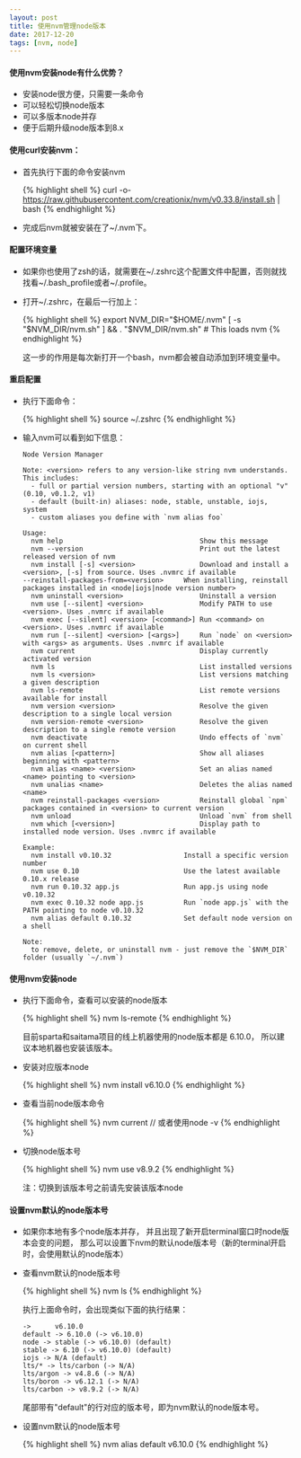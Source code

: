 ```yaml
---
layout: post
title: 使用nvm管理node版本
date: 2017-12-20 
tags: [nvm, node]
---
```



#### 使用nvm安装node有什么优势？
- 安装node很方便，只需要一条命令
- 可以轻松切换node版本
- 可以多版本node并存
- 便于后期升级node版本到8.x

#### 使用curl安装nvm：
- 首先执行下面的命令安装nvm

	{% highlight shell %}
	curl -o- https://raw.githubusercontent.com/creationix/nvm/v0.33.8/install.sh | bash
	{% endhighlight %}

- 完成后nvm就被安装在了~/.nvm下。

#### 配置环境变量
- 如果你也使用了zsh的话，就需要在~/.zshrc这个配置文件中配置，否则就找找看~/.bash_profile或者~/.profile。

- 打开~/.zshrc，在最后一行加上：


	{% highlight shell %}
	export NVM_DIR="$HOME/.nvm"
	[ -s "$NVM_DIR/nvm.sh" ] && . "$NVM_DIR/nvm.sh" # This loads nvm
	{% endhighlight %}

	这一步的作用是每次新打开一个bash，nvm都会被自动添加到环境变量中。


#### 重启配置

- 执行下面命令：

	{% highlight shell %}
	source ~/.zshrc
	{% endhighlight %}

- 输入nvm可以看到如下信息：

	```
	Node Version Manager

	Note: <version> refers to any version-like string nvm understands. This includes:
	  - full or partial version numbers, starting with an optional "v" (0.10, v0.1.2, v1)	
	  - default (built-in) aliases: node, stable, unstable, iojs, system
	  - custom aliases you define with `nvm alias foo`
	
	Usage:
	  nvm help                                  Show this message
	  nvm --version                             Print out the latest released version of nvm
	  nvm install [-s] <version>                Download and install a <version>, [-s] from source. Uses .nvmrc if available
    --reinstall-packages-from=<version>     When installing, reinstall packages installed in <node|iojs|node version number>
	  nvm uninstall <version>                   Uninstall a version
	  nvm use [--silent] <version>              Modify PATH to use <version>. Uses .nvmrc if available
	  nvm exec [--silent] <version> [<command>] Run <command> on <version>. Uses .nvmrc if available
	  nvm run [--silent] <version> [<args>]     Run `node` on <version> with <args> as arguments. Uses .nvmrc if available
	  nvm current                               Display currently activated version
	  nvm ls                                    List installed versions
	  nvm ls <version>                          List versions matching a given description
	  nvm ls-remote                             List remote versions available for install
	  nvm version <version>                     Resolve the given description to a single local version
	  nvm version-remote <version>              Resolve the given description to a single remote version
	  nvm deactivate                            Undo effects of `nvm` on current shell
	  nvm alias [<pattern>]                     Show all aliases beginning with <pattern>
	  nvm alias <name> <version>                Set an alias named <name> pointing to <version>
	  nvm unalias <name>                        Deletes the alias named <name>
	  nvm reinstall-packages <version>          Reinstall global `npm` packages contained in <version> to current version
	  nvm unload                                Unload `nvm` from shell
	  nvm which [<version>]                     Display path to installed node version. Uses .nvmrc if available
	
	Example:
	  nvm install v0.10.32                  Install a specific version number
	  nvm use 0.10                          Use the latest available 0.10.x release
	  nvm run 0.10.32 app.js                Run app.js using node v0.10.32
	  nvm exec 0.10.32 node app.js          Run `node app.js` with the PATH pointing to node v0.10.32
	  nvm alias default 0.10.32             Set default node version on a shell
	
	Note:
	  to remove, delete, or uninstall nvm - just remove the `$NVM_DIR` folder (usually `~/.nvm`)
	```


#### 使用nvm安装node
- 执行下面命令，查看可以安装的node版本

	{% highlight shell %}
	nvm ls-remote
	{% endhighlight %}

	目前sparta和saitama项目的线上机器使用的node版本都是 6.10.0， 所以建议本地机器也安装该版本。


- 安装对应版本node

	{% highlight shell %}
	nvm install v6.10.0
	{% endhighlight %}


- 查看当前node版本命令

	{% highlight shell %}
	nvm current // 或者使用node -v
	{% endhighlight %}

- 切换node版本号

	{% highlight shell %}
	nvm use v8.9.2
	{% endhighlight %}

	注：切换到该版本号之前请先安装该版本node

#### 设置nvm默认的node版本号
- 如果你本地有多个node版本并存， 并且出现了新开启terminal窗口时node版本会变的问题， 那么可以设置下nvm的默认node版本号（新的terminal开启时，会使用默认的node版本）


- 查看nvm默认的node版本号


	{% highlight shell %}
	nvm ls
	{% endhighlight %}

	执行上面命令时，会出现类似下面的执行结果：

	```
	->      v6.10.0
	default -> 6.10.0 (-> v6.10.0)
	node -> stable (-> v6.10.0) (default)
	stable -> 6.10 (-> v6.10.0) (default)
	iojs -> N/A (default)
	lts/* -> lts/carbon (-> N/A)
	lts/argon -> v4.8.6 (-> N/A)
	lts/boron -> v6.12.1 (-> N/A)
	lts/carbon -> v8.9.2 (-> N/A)
	```

	尾部带有"default"的行对应的版本号，即为nvm默认的node版本号。

- 设置nvm默认的node版本号

	{% highlight shell %}
	nvm alias default v6.10.0
	{% endhighlight %}